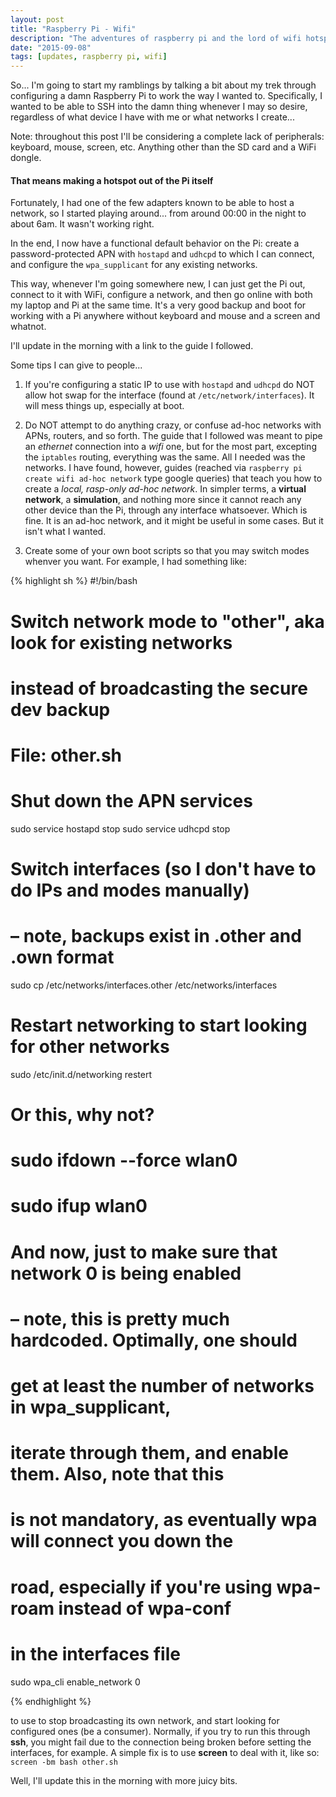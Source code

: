 ```yaml
---
layout: post
title: "Raspberry Pi - Wifi"
description: "The adventures of raspberry pi and the lord of wifi hotspots"
date: "2015-09-08"
tags: [updates, raspberry pi, wifi]
---
```


So... I'm going to start my ramblings by talking a bit about my trek through configuring a damn Raspberry Pi to work the way I wanted to. Specifically, I wanted to be able to SSH into the damn thing whenever I may so desire, regardless of what device I have with me or what networks I create...

<!--more-->

Note: throughout this post I'll be considering a complete lack of peripherals: keyboard, mouse, screen, etc. Anything other than the SD card and a WiFi dongle.

#### That means making a hotspot out of the Pi itself

Fortunately, I had one of the few adapters known to be able to host a network, so I started playing around... from around 00:00 in the night to about 6am. It wasn't working right.

In the end, I now have a functional default behavior on the Pi: create a password-protected APN with `hostapd` and `udhcpd` to which I can connect, and configure the `wpa_supplicant` for any existing networks.

This way, whenever I'm going somewhere new, I can just get the Pi out, connect to it with WiFi, configure a network, and then go online with both my laptop and Pi at the same time. It's a very good backup and boot for working with a Pi anywhere without keyboard and mouse and a screen and whatnot.

I'll update in the morning with a link to the guide I followed.

Some tips I can give to people...

1. If you're configuring a static IP to use with `hostapd` and `udhcpd` do NOT allow hot swap for the interface (found at `/etc/network/interfaces`). It will mess things up, especially at boot.

2. Do NOT attempt to do anything crazy, or confuse ad-hoc networks with APNs, routers, and so forth. The guide that I followed was meant to pipe an *ethernet* connection into a *wifi* one, but for the most part, excepting the `iptables` routing, everything was the same. All I needed was the networks. I have found, however, guides (reached via `raspberry pi create wifi ad-hoc network` type google queries) that teach you how to create a *local, rasp-only ad-hoc network*. In simpler terms, a **virtual network**, a **simulation**, and nothing more since it cannot reach any other device than the Pi, through any interface whatsoever. Which is fine. It is an ad-hoc network, and it might be useful in some cases. But it isn't what I wanted.

3. Create some of your own boot scripts so that you may switch modes whenver you want. For example, I had something like:

{% highlight sh %}
#!/bin/bash

# Switch network mode to "other", aka look for existing networks
# instead of broadcasting the secure dev backup
# File: other.sh

# Shut down the APN services
sudo service hostapd stop
sudo service udhcpd stop

# Switch interfaces (so I don't have to do IPs and modes manually)
# – note, backups exist in .other and .own format
sudo cp /etc/networks/interfaces.other /etc/networks/interfaces

# Restart networking to start looking for other networks
sudo /etc/init.d/networking restert

# Or this, why not?
# sudo ifdown --force wlan0
# sudo ifup wlan0

# And now, just to make sure that network 0 is being enabled
# – note, this is pretty much hardcoded. Optimally, one should
# get at least the number of networks in wpa_supplicant,
# iterate through them, and enable them. Also, note that this
# is not mandatory, as eventually wpa will connect you down the
# road, especially if you're using wpa-roam instead of wpa-conf
# in the interfaces file
sudo wpa_cli enable_network 0

{% endhighlight %}

to use to stop broadcasting its own network, and start looking for configured ones (be a consumer). Normally, if you try to run this through **ssh**, you might fail due to the connection being broken before setting the interfaces, for example. A simple fix is to use **screen** to deal with it, like so: `screen -bm bash other.sh`

Well, I'll update this in the morning with more juicy bits.
